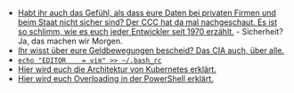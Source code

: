 * [Habt ihr auch das Gefühl, als dass eure Daten bei privaten Firmen und beim Staat nicht sicher sind? Der CCC hat da mal nachgeschaut. Es ist so schlimm, wie es euch jeder Entwickler seit 1970 erzählt.](https://www.ccc.de/de/updates/2022/web-patrouille-ccc) - Sicherheit? Ja, das machen wir Morgen.
* [Ihr wisst über eure Geldbewegungen bescheid? Das CIA auch, über alle.](https://netzpolitik.org/2022/massenueberwachung-cia-analysiert-systematisch-internationale-finanzdaten/)
* [`echo "EDITOR    = vim" >> ~/.bash_rc`](https://opensource.com/article/22/2/configure-vim-default-editor)
* [Hier wird euch die Architektur von Kubernetes erklärt.](https://opensource.com/article/22/2/kubernetes-architecture)
* [Hier wird euch Overloading in der PowerShell erklärt.](https://arcanecode.com/2022/02/14/fun-with-powershell-classes-overloading/)

